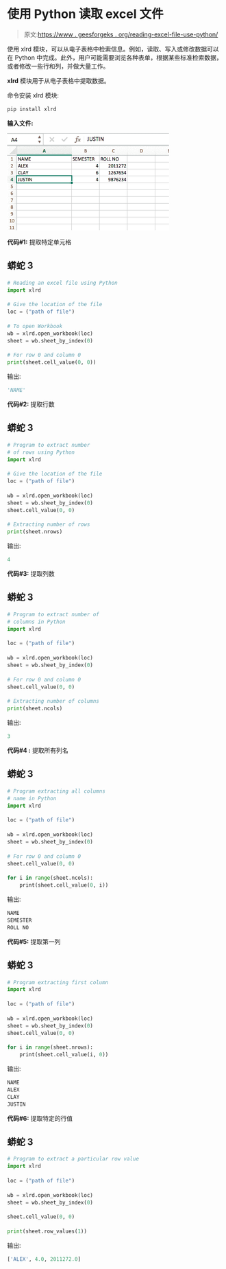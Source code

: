 # 使用 Python 读取 excel 文件

> 原文:[https://www . geesforgeks . org/reading-excel-file-use-python/](https://www.geeksforgeeks.org/reading-excel-file-using-python/)

使用 xlrd 模块，可以从电子表格中检索信息。例如，读取、写入或修改数据可以在 Python 中完成。此外，用户可能需要浏览各种表单，根据某些标准检索数据，或者修改一些行和列，并做大量工作。

**xlrd** 模块用于从电子表格中提取数据。

命令安装 xlrd 模块:

```py
pip install xlrd

```

**输入文件:**

![Sample excel file](img/a873cd9ca23f234f9d8b21729bdc625c.png)

**代码#1:** 提取特定单元格

## 蟒蛇 3

```py
# Reading an excel file using Python
import xlrd

# Give the location of the file
loc = ("path of file")

# To open Workbook
wb = xlrd.open_workbook(loc)
sheet = wb.sheet_by_index(0)

# For row 0 and column 0
print(sheet.cell_value(0, 0))
```

输出:

```py
'NAME'

```

**代码#2:** 提取行数

## 蟒蛇 3

```py
# Program to extract number
# of rows using Python
import xlrd

# Give the location of the file
loc = ("path of file")

wb = xlrd.open_workbook(loc)
sheet = wb.sheet_by_index(0)
sheet.cell_value(0, 0)

# Extracting number of rows
print(sheet.nrows)
```

输出:

```py
4

```

**代码#3:** 提取列数

## 蟒蛇 3

```py
# Program to extract number of
# columns in Python
import xlrd

loc = ("path of file")

wb = xlrd.open_workbook(loc)
sheet = wb.sheet_by_index(0)

# For row 0 and column 0
sheet.cell_value(0, 0)

# Extracting number of columns
print(sheet.ncols)
```

输出:

```py
3

```

**代码#4 :** 提取所有列名

## 蟒蛇 3

```py
# Program extracting all columns
# name in Python
import xlrd

loc = ("path of file")

wb = xlrd.open_workbook(loc)
sheet = wb.sheet_by_index(0)

# For row 0 and column 0
sheet.cell_value(0, 0)

for i in range(sheet.ncols):
    print(sheet.cell_value(0, i))
```

输出:

```py
NAME
SEMESTER
ROLL NO

```

**代码#5:** 提取第一列

## 蟒蛇 3

```py
# Program extracting first column
import xlrd

loc = ("path of file")

wb = xlrd.open_workbook(loc)
sheet = wb.sheet_by_index(0)
sheet.cell_value(0, 0)

for i in range(sheet.nrows):
    print(sheet.cell_value(i, 0))
```

输出:

```py
NAME
ALEX
CLAY
JUSTIN

```

**代码#6:** 提取特定的行值

## 蟒蛇 3

```py
# Program to extract a particular row value
import xlrd

loc = ("path of file")

wb = xlrd.open_workbook(loc)
sheet = wb.sheet_by_index(0)

sheet.cell_value(0, 0)

print(sheet.row_values(1))
```

输出:

```py
['ALEX', 4.0, 2011272.0]

```